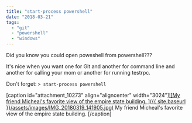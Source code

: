 ```yaml
---
title: "start-process powershell"
date: "2018-03-21"
tags: 
  - "git"
  - "powershell"
  - "windows"
---
```


Did you know you could open poweshell from powershell???

It's nice when you want one for Git and another for command line and another for calling your mom or another for running testrpc.

Don't forget: `> start-process powershell`

\[caption id="attachment\_10273" align="aligncenter" width="3024"\][![My friend Micheal's favorite view of the empire state building. ]({{ site.baseurl }}/assets/images/IMG_20180319_141905.jpg)](http://timmyreilly.azurewebsites.net/wp-content/uploads/2018/03/IMG_20180319_141905.jpg) My friend Micheal's favorite view of the empire state building. \[/caption\]

